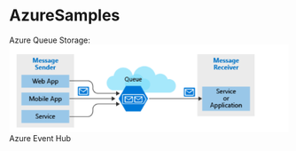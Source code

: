 # AzureSamples
Azure Queue Storage:
![](https://github.com/Santoshmali/AzureSamples/blob/master/AzureSamples/Azure_Queue_Storage.png)
Azure Event Hub

